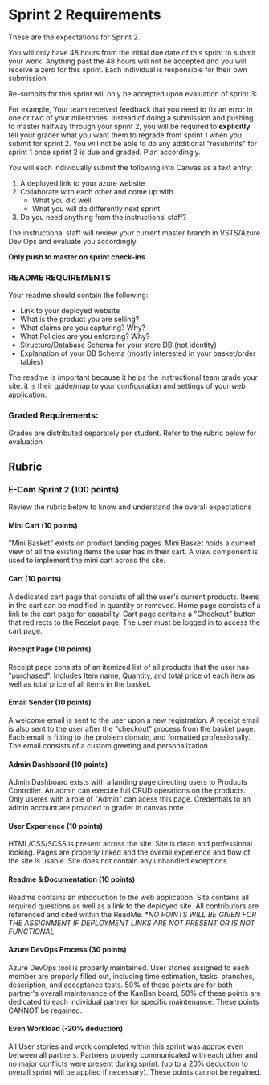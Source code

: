# Sprint 2 Requirements

These are the expectations for Sprint 2.

You will only have 48 hours from the initial due date of this sprint to submit your work. Anything past the 48 hours will not be accepted and you will receive a zero for this sprint. Each individual is responsible for their own submission. 

Re-sumbits for this sprint will only be accepted upon evaluation of sprint 3:

For example, Your team received feedback that you need to fix an error in one or two of your milestones. Instead of doing a submission and pushing to master halfway through your sprint 2, you will be required to **explicitly** tell your grader what you want them to regrade from sprint 1 when you submit for sprint 2. You will not be able to do any additional "resubmits" for sprint 1 once sprint 2 is due and graded. Plan accordingly.

You will each individually submit the following into Canvas as a text entry:

1. A deployed link to your azure website
2. Collaborate with each other and come up with 
    - What you did well
    - What you will do differently next sprint
3. Do you need anything from the instructional staff?

The instructional staff will review your current master branch in VSTS/Azure Dev Ops and evaluate you accordingly.

**Only push to master on sprint check-ins**


### README REQUIREMENTS
Your readme should contain the following:
  - Link to your deployed website
  - What is the product you are selling?
  - What claims are you capturing? Why?
  - What Policies are you enforcing? Why?
  - Structure/Database Schema for your store DB (not identity)
  - Explanation of your DB Schema (mostly interested in your basket/order tables)
  

The readme is important because it helps the instructional team grade your site. it is their guide/map
to your configuration and settings of your web application. 


### Graded Requirements:
Grades are distributed separately per student. Refer to the rubric below for evaluation


## Rubric

### E-Com Sprint 2 (100 points)

Review the rubric below to know and understand the overall expectations

#### Mini Cart (10 points)

"Mini Basket" exists on product landing pages. 
Mini Basket holds a current view of all the existing items the user has in their cart. A view component is used to implement the mini cart across the site. 

#### Cart (10 points)

A dedicated cart page that consists of all the user's current products. Items in the cart can be modified in quantity or removed.  Home page consists of a link to the cart page for easability. 
Cart page contains a "Checkout" button that redirects to the Receipt page. The user must be logged in to access the cart page.

#### Receipt Page (10 points)

Receipt page consists of an itemized list of all products that the user has "purchased". Includes Item name, Quantity, and total price of each item as well as total price of all items in the basket. 

#### Email Sender (10 points)

A welcome email is sent to the user upon a new registration. A receipt email is also sent to the user after the "checkout" process from the basket page. Each email is fitting to the problem domain, and formatted professionally. The email consists of a custom greeting and personalization. 

#### Admin Dashboard (10 points)
Admin Dashboard exists with a landing page directing users to Products Controller. An admin can execute full CRUD operations on the products. Only useres with a role of "Admin" can acess this page. Credentials to an admin account are provided to grader in canvas note.

#### User Experience (10 points)
HTML/CSS/SCSS is present across the site. Site is clean and professional looking. Pages are properly linked and the overall experience and flow of the site is usable. Site does not contain any unhandled exceptions.

#### Readme & Documentation (10 points)
Readme contains an introduction to the web application. Site contains all required questions as well as a link to the deployed site. All contributors are referenced and cited within the ReadMe. **NO POINTS WILL BE GIVEN FOR THE ASSIGNMENT IF DEPLOYMENT LINKS ARE NOT PRESENT OR IS NOT FUNCTIONAL*

#### Azure DevOps Process (30 points)
Azure DevOps tool is properly maintained. User stories assigned to each member are properly filled out, including time estimation, tasks, branches, description, and acceptance tests. 50% of these points are for both partner's overall maintenance of the KanBan board, 50% of these points are dedicated to each individual partner for specific maintenance. These points CANNOT be regained.

#### Even Workload (-20% deduction)
All User stories and work completed within this sprint was approx even between all partners. Partners properly communicated with each other and no major conflicts were present during sprint. (up to a 20% deduction to overall sprint will be applied if necessary). These points cannot be regained.